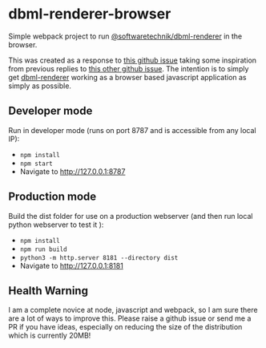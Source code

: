 # dbml-renderer-browser
Simple webpack project to run [@softwaretechnik/dbml-renderer](https://github.com/softwaretechnik-berlin/dbml-renderer/) in the browser.

This was created as a response to [this github issue](https://github.com/softwaretechnik-berlin/dbml-renderer/issues/23) taking some inspiration from previous replies to [this other github issue](https://github.com/softwaretechnik-berlin/dbml-renderer/issues/3).  The intention is to simply get [dbml-renderer](https://github.com/softwaretechnik-berlin/dbml-renderer/) working as a browser based javascript application as simply as possible.

## Developer mode

Run in developer mode (runs on port 8787 and is accessible from any local IP):

* `npm install`
* `npm start`
* Navigate to http://127.0.0.1:8787

## Production mode

Build the dist folder for use on a production webserver (and then run local python webserver to test it
):

* `npm install`
* `npm run build`
* `python3 -m http.server 8181 --directory dist`
* Navigate to http://127.0.0.1:8181

## Health Warning

I am a complete novice at node, javascript and webpack, so I am sure there are a lot of ways to improve this.  Please raise a github issue or send me a PR if you have ideas, especially on reducing the size of the distribution which is currently 20MB!